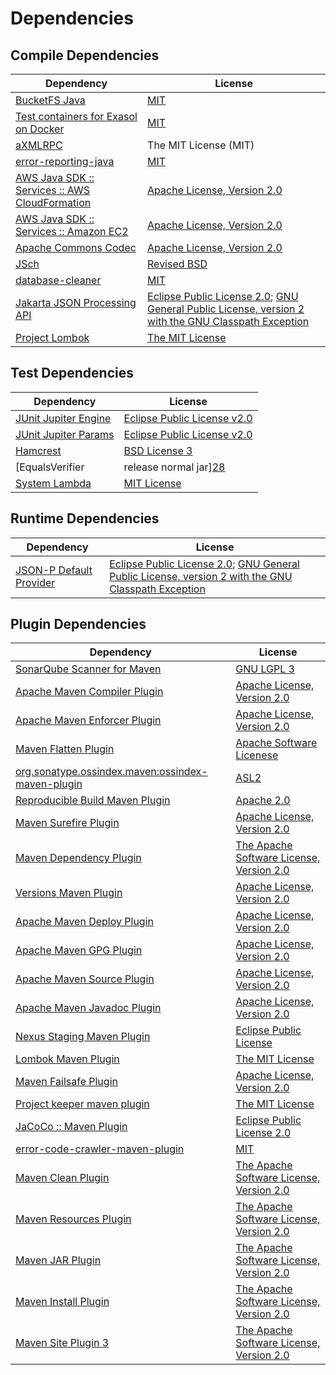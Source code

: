 <!-- @formatter:off -->
# Dependencies

## Compile Dependencies

| Dependency                                          | License                                                                                                        |
| --------------------------------------------------- | -------------------------------------------------------------------------------------------------------------- |
| [BucketFS Java][0]                                  | [MIT][1]                                                                                                       |
| [Test containers for Exasol on Docker][2]           | [MIT][1]                                                                                                       |
| [aXMLRPC][4]                                        | The MIT License (MIT)                                                                                          |
| [error-reporting-java][5]                           | [MIT][1]                                                                                                       |
| [AWS Java SDK :: Services :: AWS CloudFormation][7] | [Apache License, Version 2.0][8]                                                                               |
| [AWS Java SDK :: Services :: Amazon EC2][7]         | [Apache License, Version 2.0][8]                                                                               |
| [Apache Commons Codec][11]                          | [Apache License, Version 2.0][12]                                                                              |
| [JSch][13]                                          | [Revised BSD][14]                                                                                              |
| [database-cleaner][15]                              | [MIT][1]                                                                                                       |
| [Jakarta JSON Processing API][17]                   | [Eclipse Public License 2.0][18]; [GNU General Public License, version 2 with the GNU Classpath Exception][19] |
| [Project Lombok][20]                                | [The MIT License][21]                                                                                          |

## Test Dependencies

| Dependency                                | License                           |
| ----------------------------------------- | --------------------------------- |
| [JUnit Jupiter Engine][22]                | [Eclipse Public License v2.0][23] |
| [JUnit Jupiter Params][22]                | [Eclipse Public License v2.0][23] |
| [Hamcrest][26]                            | [BSD License 3][27]               |
| [EqualsVerifier | release normal jar][28] | [Apache License, Version 2.0][12] |
| [System Lambda][30]                       | [MIT License][31]                 |

## Runtime Dependencies

| Dependency                    | License                                                                                                        |
| ----------------------------- | -------------------------------------------------------------------------------------------------------------- |
| [JSON-P Default Provider][17] | [Eclipse Public License 2.0][18]; [GNU General Public License, version 2 with the GNU Classpath Exception][19] |

## Plugin Dependencies

| Dependency                                              | License                                        |
| ------------------------------------------------------- | ---------------------------------------------- |
| [SonarQube Scanner for Maven][35]                       | [GNU LGPL 3][36]                               |
| [Apache Maven Compiler Plugin][37]                      | [Apache License, Version 2.0][12]              |
| [Apache Maven Enforcer Plugin][39]                      | [Apache License, Version 2.0][12]              |
| [Maven Flatten Plugin][41]                              | [Apache Software Licenese][42]                 |
| [org.sonatype.ossindex.maven:ossindex-maven-plugin][43] | [ASL2][42]                                     |
| [Reproducible Build Maven Plugin][45]                   | [Apache 2.0][42]                               |
| [Maven Surefire Plugin][47]                             | [Apache License, Version 2.0][12]              |
| [Maven Dependency Plugin][49]                           | [The Apache Software License, Version 2.0][42] |
| [Versions Maven Plugin][51]                             | [Apache License, Version 2.0][12]              |
| [Apache Maven Deploy Plugin][53]                        | [Apache License, Version 2.0][12]              |
| [Apache Maven GPG Plugin][55]                           | [Apache License, Version 2.0][12]              |
| [Apache Maven Source Plugin][57]                        | [Apache License, Version 2.0][12]              |
| [Apache Maven Javadoc Plugin][59]                       | [Apache License, Version 2.0][12]              |
| [Nexus Staging Maven Plugin][61]                        | [Eclipse Public License][62]                   |
| [Lombok Maven Plugin][63]                               | [The MIT License][1]                           |
| [Maven Failsafe Plugin][65]                             | [Apache License, Version 2.0][12]              |
| [Project keeper maven plugin][67]                       | [The MIT License][68]                          |
| [JaCoCo :: Maven Plugin][69]                            | [Eclipse Public License 2.0][70]               |
| [error-code-crawler-maven-plugin][71]                   | [MIT][1]                                       |
| [Maven Clean Plugin][73]                                | [The Apache Software License, Version 2.0][42] |
| [Maven Resources Plugin][75]                            | [The Apache Software License, Version 2.0][42] |
| [Maven JAR Plugin][77]                                  | [The Apache Software License, Version 2.0][42] |
| [Maven Install Plugin][79]                              | [The Apache Software License, Version 2.0][42] |
| [Maven Site Plugin 3][81]                               | [The Apache Software License, Version 2.0][42] |

[0]: https://github.com/exasol/bucketfs-java
[5]: https://github.com/exasol/error-reporting-java
[42]: http://www.apache.org/licenses/LICENSE-2.0.txt
[20]: https://projectlombok.org
[47]: https://maven.apache.org/surefire/maven-surefire-plugin/
[73]: http://maven.apache.org/plugins/maven-clean-plugin/
[7]: https://aws.amazon.com/sdkforjava
[1]: https://opensource.org/licenses/MIT
[41]: https://www.mojohaus.org/flatten-maven-plugin/
[11]: https://commons.apache.org/proper/commons-codec/
[51]: http://www.mojohaus.org/versions-maven-plugin/
[67]: https://github.com/exasol/project-keeper/
[27]: http://opensource.org/licenses/BSD-3-Clause
[37]: https://maven.apache.org/plugins/maven-compiler-plugin/
[30]: https://github.com/stefanbirkner/system-lambda/
[70]: https://www.eclipse.org/legal/epl-2.0/
[53]: https://maven.apache.org/plugins/maven-deploy-plugin/
[36]: http://www.gnu.org/licenses/lgpl.txt
[69]: https://www.jacoco.org/jacoco/trunk/doc/maven.html
[8]: https://aws.amazon.com/apache2.0
[21]: https://projectlombok.org/LICENSE
[45]: http://zlika.github.io/reproducible-build-maven-plugin
[35]: http://sonarsource.github.io/sonar-scanner-maven/
[4]: https://github.com/gturri/aXMLRPC
[22]: https://junit.org/junit5/
[17]: https://github.com/eclipse-ee4j/jsonp
[57]: https://maven.apache.org/plugins/maven-source-plugin/
[19]: https://projects.eclipse.org/license/secondary-gpl-2.0-cp
[26]: http://hamcrest.org/JavaHamcrest/
[75]: http://maven.apache.org/plugins/maven-resources-plugin/
[13]: http://www.jcraft.com/jsch/
[61]: http://www.sonatype.com/public-parent/nexus-maven-plugins/nexus-staging/nexus-staging-maven-plugin/
[65]: https://maven.apache.org/surefire/maven-failsafe-plugin/
[49]: http://maven.apache.org/plugins/maven-dependency-plugin/
[31]: http://opensource.org/licenses/MIT
[62]: http://www.eclipse.org/legal/epl-v10.html
[2]: https://github.com/exasol/exasol-testcontainers
[68]: https://github.com/exasol/project-keeper/blob/main/LICENSE
[77]: http://maven.apache.org/plugins/maven-jar-plugin/
[18]: https://projects.eclipse.org/license/epl-2.0
[12]: https://www.apache.org/licenses/LICENSE-2.0.txt
[28]: https://www.jqno.nl/equalsverifier
[39]: https://maven.apache.org/enforcer/maven-enforcer-plugin/
[23]: https://www.eclipse.org/legal/epl-v20.html
[79]: http://maven.apache.org/plugins/maven-install-plugin/
[43]: https://sonatype.github.io/ossindex-maven/maven-plugin/
[55]: https://maven.apache.org/plugins/maven-gpg-plugin/
[63]: https://anthonywhitford.com/lombok.maven/lombok-maven-plugin/
[14]: http://www.jcraft.com/jsch/LICENSE.txt
[81]: http://maven.apache.org/plugins/maven-site-plugin/
[59]: https://maven.apache.org/plugins/maven-javadoc-plugin/
[15]: https://github.com/exasol/database-cleaner
[71]: https://github.com/exasol/error-code-crawler-maven-plugin
